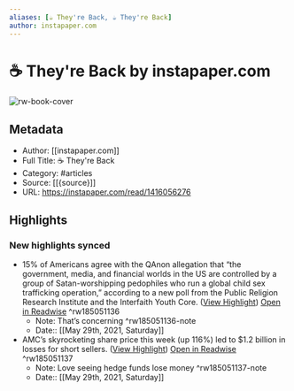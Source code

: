 ```yaml
---
aliases: [☕️ They're Back, ☕️ They're Back]
author: instapaper.com
---
```

# ☕️ They're Back by instapaper.com

![rw-book-cover](https://readwise-assets.s3.amazonaws.com/static/images/article0.00998d930354.png)

## Metadata
- Author: [[instapaper.com]]
- Full Title: ☕️ They're Back
- Category: #articles
- Source: [[{source}]]
- URL: https://instapaper.com/read/1416056276

## Highlights
### New highlights synced
- 15% of Americans agree with the QAnon allegation that “the government, media, and financial worlds in the US are controlled by a group of Satan-worshipping pedophiles who run a global child sex trafficking operation,” according to a new poll from the Public Religion Research Institute and the Interfaith Youth Core. ([View Highlight](https://instapaper.com/read/1416056276/16531111)) [Open in Readwise](https://readwise.io/open/185051136) ^rw185051136
    - Note: That’s concerning ^rw185051136-note
    - Date:: [[May 29th, 2021, Saturday]]
- AMC’s skyrocketing share price this week (up 116%) led to $1.2 billion in losses for short sellers. ([View Highlight](https://instapaper.com/read/1416056276/16531129)) [Open in Readwise](https://readwise.io/open/185051137) ^rw185051137
    - Note: Love seeing hedge funds lose money ^rw185051137-note
    - Date:: [[May 29th, 2021, Saturday]]
